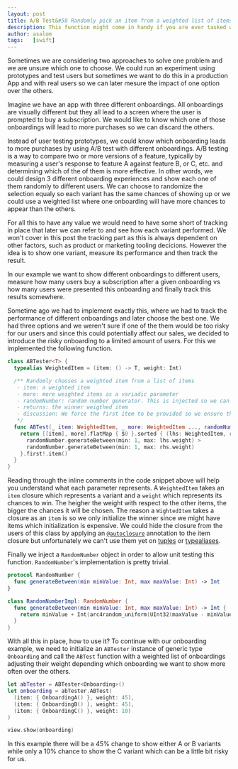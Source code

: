 ```yaml
---
layout: post
title: A/B Test&#58 Randomly pick an item from a weighted list of items
description: This function might come in handy if you are ever tasked with building some short of A/B testing functionality. It will help you to randomly pick an item from a weighted list of items.
author: asalom
tags:   [swift]
---
```


Sometimes we are considering two approaches to solve one problem and we are unsure which one to choose. We could run an experiment using prototypes and test users but sometimes we want to do this in a production App and with real users so we can later mesure the impact of one option over the others.

Imagine we have an app with three different onboardings. All onboardings are visually different but they all lead to a screen where the user is prompted to buy a subscription. We would like to know which one of those onboardings will lead to more purchases so we can discard the others.

Instead of user testing prototypes, we could know which onboarding leads to more purchases by using A/B test with different onboardings. A/B testing is a way to compare two or more versions of a feature, typically by measuring a user's response to feature A against feature B, or C, etc. and determining which of the of them is more effective. In other words, we could design 3 different onboarding experiences and show each one of them randomly to different users. We can choose to randomize the selection equaly so each variant has the same chances of showing up or we could use a weighted list where one onboarding will have more chances to appear than the others.

For all this to have any value we would need to have some short of tracking in place that later we can refer to and see how each variant performed. We won't cover in this post the tracking part as this is always dependent on other factors, such as product or marketing tooling decicions. However the idea is to show one variant, measure its performance and then track the result. 

In our example we want to show different onboardings to different users, measure how many users buy a subscription after a given onboarding vs how many users were presented this onboarding and finally track this results somewhere.

Sometime ago we had to implement exactly this, where we had to track the performance of different onboardings and later choose the best one. We had three options and we weren't sure if one of the them would be too risky for our users and since this could potentially affect our sales, we decided to introduce the risky onboarding to a limited amount of users. For this we implemented the following function.

```swift
class ABTester<T> {
  typealias WeightedItem = (item: () -> T, weight: Int)

  /** Randomly chooses a weighted item from a list of items
   - item: a weighted item
   - more: more weighted items as a variadic parameter
   - randomNumber: random number generator. This is injected so we can write tests in the function.
   - returns: the winner weigthed item
   - discussion: We force the first item to be provided so we ensure that we don't end up with an empty list of items
   */
  func ABTest(_ item: WeightedItem, _ more: WeightedItem ..., randomNumber: RandomNumber = RandomNumberImpl()) -> T {
    return [[item], more].flatMap { $0 }.sorted { (lhs: WeightedItem, rhs: WeightedItem) in
      randomNumber.generateBetween(min: 1, max: lhs.weight) >
      randomNumber.generateBetween(min: 1, max: rhs.weight)
    }.first!.item()
  }
}
```

Reading through the inline comments in the code snippet above will help you understand what each parameter represents. A `WeightedItem` takes an `item` closure which represents a variant and a `weight` which represents its chances to win. The heigher the weight with respect to the other items, the bigger the chances it will be chosen. The reason a `WightedItem` takes a closure as an `item` is so we only initialize the winner since we might have items which initialization is expensive. We could hide the closure from the users of this class by applying an [`@autoclosure`](https://www.hackingwithswift.com/example-code/language/what-is-the-autoclosure-attribute) annotation to the item closure but unfortunately we can't use them yet on [tuples](https://bugs.swift.org/browse/SR-2567) or [typealiases](https://bugs.swift.org/browse/SR-2688).

Finally we inject a `RandomNumber` object in order to allow unit testing this function. `RandomNumber`'s implementation is pretty trivial.

```swift
protocol RandomNumber {
  func generateBetween(min minValue: Int, max maxValue: Int) -> Int
}

class RandomNumberImpl: RandomNumber {
  func generateBetween(min minValue: Int, max maxValue: Int) -> Int {
    return minValue + Int(arc4random_uniform(UInt32(maxValue - minValue + 1)))
  }
}
```

With all this in place, how to use it? To continue with our onboarding example, we need to initialize an `ABTester` instance of generic type `Onboarding` and call the `ABTest` function with a weighted list of onboardings adjusting their weight depending which onboarding we want to show more often over the others.

```swift
let abTester = ABTester<Onboarding>()
let onboarding = abTester.ABTest(
  (item: { OnboardingA() }, weight: 45),
  (item: { OnboardingB() }, weight: 45),
  (item: { OnboardingC() }, weight: 10)
)

view.show(onboarding)
```

In this example there will be a 45% change to show either A or B variants while only a 10% chance to show the C variant which can be a little bit risky for us.